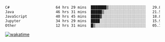 <!--START_SECTION:waka-->

```txt
C#                     64 hrs 29 mins  ███████▒░░░░░░░░░░░░░░░░░   29.82 %
Java                   46 hrs 31 mins  █████▒░░░░░░░░░░░░░░░░░░░   21.51 %
JavaScript             40 hrs 45 mins  ████▓░░░░░░░░░░░░░░░░░░░░   18.84 %
Jupyter                34 hrs 29 mins  ████░░░░░░░░░░░░░░░░░░░░░   15.95 %
Other                  12 hrs 31 mins  █▒░░░░░░░░░░░░░░░░░░░░░░░   05.79 %
```

<!--END_SECTION:waka-->
[![wakatime](https://wakatime.com/badge/user/6c2f442e-41b4-42e3-bc06-d5d8203ad1da.svg)](https://wakatime.com/@6c2f442e-41b4-42e3-bc06-d5d8203ad1da)
